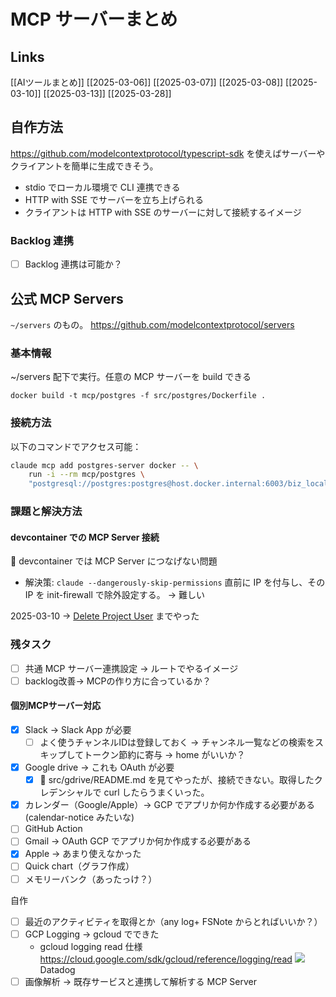 # MCP サーバーまとめ

## Links

[[AIツールまとめ]]
[[2025-03-06]]
[[2025-03-07]]
[[2025-03-08]]
[[2025-03-10]]
[[2025-03-13]]
[[2025-03-28]]

## 自作方法

https://github.com/modelcontextprotocol/typescript-sdk を使えばサーバーやクライアントを簡単に生成できそう。

- stdio でローカル環境で CLI 連携できる
- HTTP with SSE でサーバーを立ち上げられる
- クライアントは HTTP with SSE のサーバーに対して接続するイメージ

### Backlog 連携

- [ ] Backlog 連携は可能か？

## 公式 MCP Servers

`~/servers` のもの。
https://github.com/modelcontextprotocol/servers

### 基本情報

~/servers 配下で実行。任意の MCP サーバーを build できる

```
docker build -t mcp/postgres -f src/postgres/Dockerfile .
```

### 接続方法

以下のコマンドでアクセス可能：

```sh
claude mcp add postgres-server docker -- \
    run -i --rm mcp/postgres \
    "postgresql://postgres:postgres@host.docker.internal:6003/biz_local"
```

### 課題と解決方法

#### devcontainer での MCP Server 接続

🔶 devcontainer では MCP Server につなげない問題

- 解決策: `claude --dangerously-skip-permissions` 直前に IP を付与し、その IP を init-firewall で除外設定する。 -> 難しい

2025-03-10 -> [Delete Project User](https://developer.nulab.com/docs/backlog/api/2/delete-project-user/) までやった

### 残タスク

- [ ] 共通 MCP サーバー連携設定 -> ルートでやるイメージ
- [ ] backlog改善→ MCPの作り方に合っているか？

#### 個別MCPサーバー対応

- [x] Slack -> Slack App が必要
	- [ ] よく使うチャンネルIDは登録しておく -> チャンネル一覧などの検索をスキップしてトークン節約に寄与 -> home がいいか？
- [x] Google drive -> これも OAuth が必要
	- [x] 🔶 src/gdrive/README.md を見てやったが、接続できない。取得したクレデンシャルで curl したらうまくいった。
- [x] カレンダー（Google/Apple）-> GCP でアプリか何か作成する必要がある(calendar-notice みたいな)
- [ ] GitHub Action
- [ ] Gmail -> OAuth GCP でアプリか何か作成する必要がある
- [x] Apple -> あまり使えなかった
- [ ] Quick chart（グラフ作成）
- [ ] メモリーバンク（あったっけ？）

自作

- [ ] 最近のアクティビティを取得とか（any log+ FSNote からとればいいか？）
- [ ] GCP Logging -> gcloud でできた
	- gcloud logging read 仕様 https://cloud.google.com/sdk/gcloud/reference/logging/read
![](i/cb17f758-6141-4a70-a8fb-c8c1fdeff1d7.jpg) Datadog
- [ ] 画像解析 -> 既存サービスと連携して解析する MCP Server
